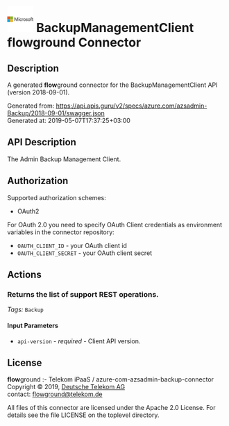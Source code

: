 # ![LOGO](logo.png) BackupManagementClient **flow**ground Connector

## Description

A generated **flow**ground connector for the BackupManagementClient API (version 2018-09-01).

Generated from: https://api.apis.guru/v2/specs/azure.com/azsadmin-Backup/2018-09-01/swagger.json<br/>
Generated at: 2019-05-07T17:37:25+03:00

## API Description

The Admin Backup Management Client.

## Authorization

Supported authorization schemes:
- OAuth2

For OAuth 2.0 you need to specify OAuth Client credentials as environment variables in the connector repository:
* `OAUTH_CLIENT_ID` - your OAuth client id
* `OAUTH_CLIENT_SECRET` - your OAuth client secret

## Actions

### Returns the list of support REST operations.

*Tags:* `Backup`

#### Input Parameters
* `api-version` - _required_ - Client API version.

## License

**flow**ground :- Telekom iPaaS / azure-com-azsadmin-backup-connector<br/>
Copyright © 2019, [Deutsche Telekom AG](https://www.telekom.de)<br/>
contact: flowground@telekom.de

All files of this connector are licensed under the Apache 2.0 License. For details
see the file LICENSE on the toplevel directory.
